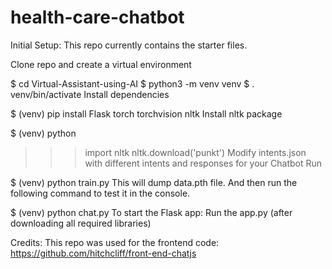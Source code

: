 # health-care-chatbot
Initial Setup:
This repo currently contains the starter files.

Clone repo and create a virtual environment

$ cd Virtual-Assistant-using-AI
$ python3 -m venv venv
$ . venv/bin/activate
Install dependencies

$ (venv) pip install Flask torch torchvision nltk
Install nltk package

$ (venv) python
>>> import nltk
>>> nltk.download('punkt')
Modify intents.json with different intents and responses for your Chatbot
>>> Run

$ (venv) python train.py
This will dump data.pth file. And then run the following command to test it in the console.

$ (venv) python chat.py
To start the Flask app:
Run the app.py (after downloading all required libraries)

Credits:
This repo was used for the frontend code: https://github.com/hitchcliff/front-end-chatjs


